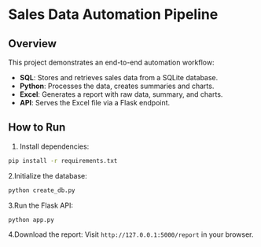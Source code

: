 # Sales Data Automation Pipeline

## Overview

This project demonstrates an end-to-end automation workflow:

- **SQL**: Stores and retrieves sales data from a SQLite database.
- **Python**: Processes the data, creates summaries and charts.
- **Excel**: Generates a report with raw data, summary, and charts.
- **API**: Serves the Excel file via a Flask endpoint.

## How to Run

1. Install dependencies:

```bash
pip install -r requirements.txt
```

2.Initialize the database:

```bash
python create_db.py
```

3.Run the Flask API:

```bash
python app.py
```

4.Download the report:
Visit `http://127.0.0.1:5000/report` in your browser.
